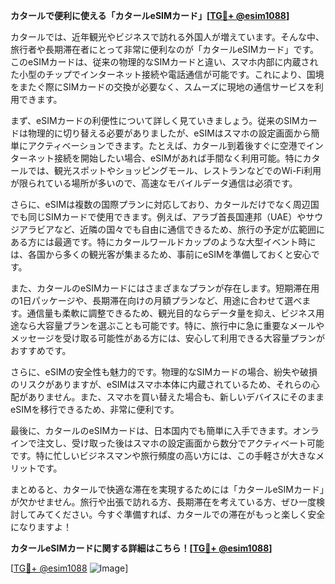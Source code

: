 **カタールで便利に使える「カタールeSIMカード」[[TG💪+ @esim1088](https://t.me/s/esim1088)]**

カタールでは、近年観光やビジネスで訪れる外国人が増えています。そんな中、旅行者や長期滞在者にとって非常に便利なのが「カタールeSIMカード」です。このeSIMカードは、従来の物理的なSIMカードと違い、スマホ内部に内蔵された小型のチップでインターネット接続や電話通信が可能です。これにより、国境をまたぐ際にSIMカードの交換が必要なく、スムーズに現地の通信サービスを利用できます。

まず、eSIMカードの利便性について詳しく見ていきましょう。従来のSIMカードは物理的に切り替える必要がありましたが、eSIMはスマホの設定画面から簡単にアクティベーションできます。たとえば、カタール到着後すぐに空港でインターネット接続を開始したい場合、eSIMがあれば手間なく利用可能。特にカタールでは、観光スポットやショッピングモール、レストランなどでのWi-Fi利用が限られている場所が多いので、高速なモバイルデータ通信は必須です。

さらに、eSIMは複数の国際プランに対応しており、カタールだけでなく周辺国でも同じSIMカードで使用できます。例えば、アラブ首長国連邦（UAE）やサウジアラビアなど、近隣の国々でも自由に通信できるため、旅行の予定が広範囲にある方には最適です。特にカタールワールドカップのような大型イベント時には、各国から多くの観光客が集まるため、事前にeSIMを準備しておくと安心です。

また、カタールのeSIMカードにはさまざまなプランが存在します。短期滞在用の1日パッケージや、長期滞在向けの月額プランなど、用途に合わせて選べます。通信量も柔軟に調整できるため、観光目的ならデータ量を抑え、ビジネス用途なら大容量プランを選ぶことも可能です。特に、旅行中に急に重要なメールやメッセージを受け取る可能性がある方には、安心して利用できる大容量プランがおすすめです。

さらに、eSIMの安全性も魅力的です。物理的なSIMカードの場合、紛失や破損のリスクがありますが、eSIMはスマホ本体に内蔵されているため、それらの心配がありません。また、スマホを買い替えた場合も、新しいデバイスにそのままeSIMを移行できるため、非常に便利です。

最後に、カタールのeSIMカードは、日本国内でも簡単に入手できます。オンラインで注文し、受け取った後はスマホの設定画面から数分でアクティベート可能です。特に忙しいビジネスマンや旅行頻度の高い方には、この手軽さが大きなメリットです。

まとめると、カタールで快適な滞在を実現するためには「カタールeSIMカード」が欠かせません。旅行や出張で訪れる方、長期滞在を考えている方、ぜひ一度検討してみてください。今すぐ準備すれば、カタールでの滞在がもっと楽しく安全になりますよ！

**カタールeSIMカードに関する詳細はこちら！[[TG💪+ @esim1088](https://t.me/s/esim1088)]**

[[TG💪+ @esim1088](https://t.me/s/esim1088) ![Image](https://i.postimg.cc/Y0z9fWf4/image.png)]